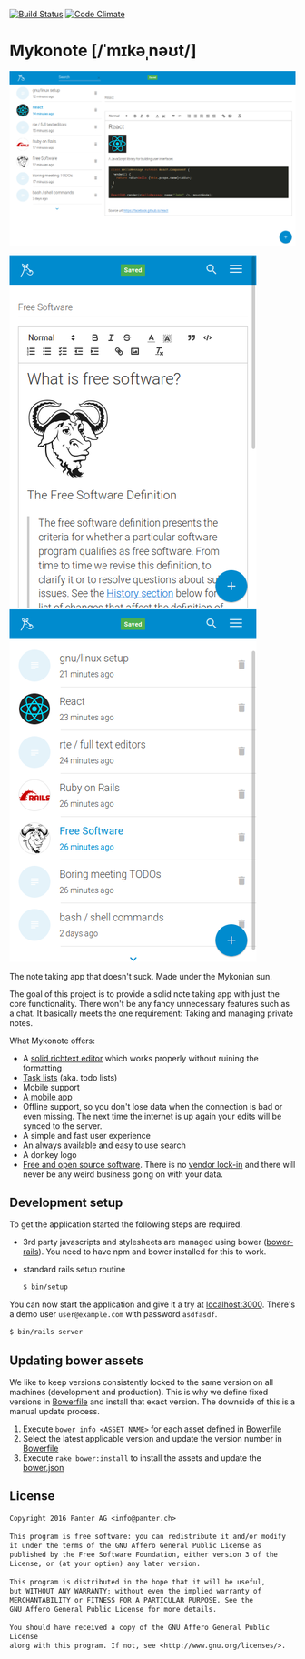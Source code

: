 [![Build Status](https://travis-ci.org/panter/mykonote.svg?branch=master)](https://travis-ci.org/panter/mykonote)
[![Code Climate](https://codeclimate.com/github/codeclimate/codeclimate/badges/gpa.svg)](https://codeclimate.com/github/panter/mykonote)

# Mykonote [/ˈmɪkəˌnəʊt/]

![desktop](screenshot_desktop.png)

![mobile note](screenshot_mobile_1.png)
![mobile list](screenshot_mobile_2.png)

The note taking app that doesn't suck. Made under the Mykonian sun.

The goal of this project is to provide a solid note taking app with just the
core functionality. There won't be any fancy unnecessary features such as a
chat. It basically meets the one requirement: Taking and managing private
notes.

What Mykonote offers:

* A [solid richtext editor](http://quilljs.com/) which works properly without
  ruining the formatting
* [Task lists](https://github.com/koffeinfrei/quill-task-list) (aka. todo
  lists)
* Mobile support
* [A mobile app](https://github.com/panter/mykonote-app)
* Offline support, so you don't lose data when the connection is bad or even
  missing. The next time the internet is up again your edits will be synced to
  the server.
* A simple and fast user experience
* An always available and easy to use search
* A donkey logo
* [Free and open source software](https://www.gnu.org/philosophy/free-sw.html).
  There is no [vendor lock-in](https://en.wikipedia.org/wiki/Vendor_lock-in)
  and there will never be any weird business going on with your data.


## Development setup

To get the application started the following steps are required.

* 3rd party javascripts and stylesheets are managed using bower
  ([bower-rails](https://github.com/rharriso/bower-rails)). You need to have
  npm and bower installed for this to work.

* standard rails setup routine

  ```bash
  $ bin/setup
  ```

You can now start the application and give it a try at
[localhost:3000](http://localhost:3000).
There's a demo user `user@example.com` with password `asdfasdf`.

  ```bash
  $ bin/rails server
  ```


## Updating bower assets

We like to keep versions consistently locked to the same version on all
machines (development and production). This is why we define fixed versions in
[Bowerfile](Bowerfile) and install that exact version. The downside of this is
a manual update process.

1. Execute `bower info <ASSET NAME>` for each asset defined in
   [Bowerfile](Bowerfile)
1. Select the latest applicable version and update the version number in
   [Bowerfile](Bowerfile)
1. Execute `rake bower:install` to install the assets and update the
   [bower.json](vendor/assets/bower.json)


## License

    Copyright 2016 Panter AG <info@panter.ch>

    This program is free software: you can redistribute it and/or modify
    it under the terms of the GNU Affero General Public License as
    published by the Free Software Foundation, either version 3 of the
    License, or (at your option) any later version.

    This program is distributed in the hope that it will be useful,
    but WITHOUT ANY WARRANTY; without even the implied warranty of
    MERCHANTABILITY or FITNESS FOR A PARTICULAR PURPOSE. See the
    GNU Affero General Public License for more details.

    You should have received a copy of the GNU Affero General Public License
    along with this program. If not, see <http://www.gnu.org/licenses/>.
